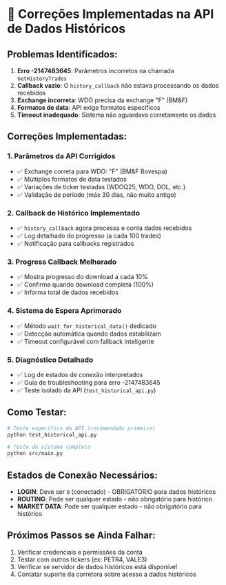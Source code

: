 # 🔧 Correções Implementadas na API de Dados Históricos

## Problemas Identificados:

1. **Erro -2147483645**: Parâmetros incorretos na chamada `GetHistoryTrades`
2. **Callback vazio**: O `history_callback` não estava processando os dados recebidos
3. **Exchange incorreta**: WDO precisa da exchange "F" (BM&F)
4. **Formatos de data**: API exige formatos específicos
5. **Timeout inadequado**: Sistema não aguardava corretamente os dados

## Correções Implementadas:

### 1. **Parâmetros da API Corrigidos**
- ✅ Exchange correta para WDO: "F" (BM&F Bovespa)  
- ✅ Múltiplos formatos de data testados
- ✅ Variações de ticker testadas (WDOQ25, WDO, DOL, etc.)
- ✅ Validação de período (máx 30 dias, não muito antigo)

### 2. **Callback de Histórico Implementado**
- ✅ `history_callback` agora processa e conta dados recebidos
- ✅ Log detalhado do progresso (a cada 100 trades)
- ✅ Notificação para callbacks registrados

### 3. **Progress Callback Melhorado**
- ✅ Mostra progresso do download a cada 10%
- ✅ Confirma quando download completa (100%)
- ✅ Informa total de dados recebidos

### 4. **Sistema de Espera Aprimorado**
- ✅ Método `wait_for_historical_data()` dedicado
- ✅ Detecção automática quando dados estabilizam
- ✅ Timeout configurável com fallback inteligente

### 5. **Diagnóstico Detalhado**
- ✅ Log de estados de conexão interpretados
- ✅ Guia de troubleshooting para erro -2147483645
- ✅ Teste isolado da API (`test_historical_api.py`)

## Como Testar:

```bash
# Teste específico da API (recomendado primeiro)
python test_historical_api.py

# Teste do sistema completo  
python src/main.py
```

## Estados de Conexão Necessários:

- **LOGIN**: Deve ser `0` (conectado) - OBRIGATÓRIO para dados históricos
- **ROUTING**: Pode ser qualquer estado - não obrigatório para histórico
- **MARKET DATA**: Pode ser qualquer estado - não obrigatório para histórico

## Próximos Passos se Ainda Falhar:

1. Verificar credenciais e permissões da conta
2. Testar com outros tickers (ex: PETR4, VALE3)
3. Verificar se servidor de dados históricos está disponível
4. Contatar suporte da corretora sobre acesso a dados históricos

